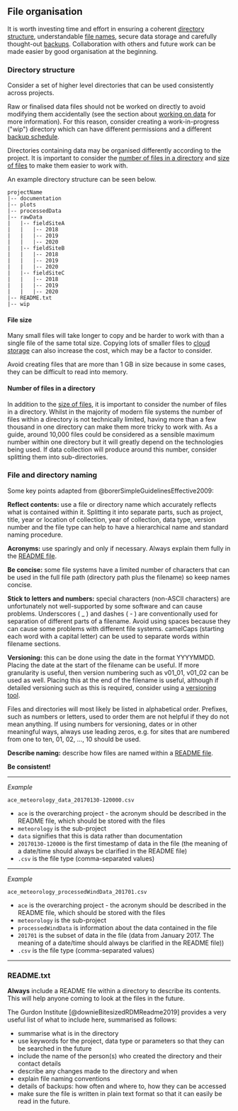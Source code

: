 
## File organisation

It is worth investing time and effort in ensuring a coherent [directory structure](#directory-structure), understandable [file names](#file-and-directory-naming), secure data storage and carefully thought-out [backups](#data-backup). Collaboration with others and future work can be made easier by good organisation at the beginning.

### Directory structure

Consider a set of higher level directories that can be used consistently across projects. 

Raw or finalised data files should not be worked on directly to avoid modifying them accidentally (see the section about [working on data](#working-on-your-data) for more information). For this reason, consider creating a work-in-progress ("wip") directory which can have different permissions and a different [backup schedule](#data-backup). 

Directories containing data may be organised differently according to the project. It is important to consider the [number of files in a directory](#number-of-files-in-a-directory) and [size of files](#file-size) to make them easier to work with.

An example directory structure can be seen below.

~~~
projectName
|-- documentation
|-- plots
|-- processedData
|-- rawData
|   |-- fieldSiteA
|   |   |-- 2018
|   |   |-- 2019
|   |   |-- 2020
|   |-- fieldSiteB
|   |   |-- 2018
|   |   |-- 2019
|   |   |-- 2020
|   |-- fieldSiteC
|   |   |-- 2018
|   |   |-- 2019
|   |   |-- 2020
|-- README.txt
|-- wip
~~~ 

#### File size

Many small files will take longer to copy and be harder to work with than a single file of the same total size. Copying lots of smaller files to [cloud storage](#cloud-storage) can also increase the cost, which may be a factor to consider. 

Avoid creating files that are more than 1 GB in size because in some cases, they can be difficult to read into memory. 

#### Number of files in a directory

In addition to the [size of files](#file-size), it is important to consider the number of files in a directory. Whilst in the majority of modern file systems the number of files within a directory is not technically limited, having more than a few thousand in one directory can make them more tricky to work with. As a guide, around 10,000 files could be considered as a sensible maximum number within one directory but it will greatly depend on the technologies being used. If data collection will produce around this number, consider splitting them into sub-directories. 

### File and directory naming

Some key points adapted from @borerSimpleGuidelinesEffective2009:

**Reflect contents:** use a file or directory name which accurately reflects what is contained within it. Splitting it into separate parts, such as project, title, year or location of collection, year of collection, data type, version number and the file type can help to have a hierarchical name and standard naming procedure. 

**Acronyms:** use sparingly and only if necessary. Always explain them fully in the [README file](#readme.txt).

**Be concise:** some file systems have a limited number of characters that can be used in the full file path (directory path plus the filename) so keep names concise.

**Stick to letters and numbers:** special characters (non-ASCII characters) are unfortunately not well-supported by some software and can cause problems. Underscores ( _ ) and dashes ( - ) are conventionally used for separation of different parts of a filename. Avoid using spaces because they can cause some problems with different file systems.  camelCaps (starting each word with a capital letter) can be used to separate words within filename sections. 

**Versioning:** this can be done using the date in the format YYYYMMDD. Placing the date at the start of the filename can be useful. If more granularity is useful, then version numbering such as v01_01, v01_02 can be used as well. Placing this at the end of the filename is useful, although if detailed versioning such as this is required, consider using a [versioning tool](#versions-of-files).

Files and directories will most likely be listed in alphabetical order. Prefixes, such as numbers or letters, used to order them are not helpful if they do not mean anything. If using numbers for versioning, dates or in other meaningful ways, always use leading zeros, e.g. for sites that are numbered from one to ten, 01, 02, ..., 10 should be used. 

**Describe naming:** describe how files are named within a [README file](#readme.txt).

**Be consistent!**

***

_Example_
```
ace_meteorology_data_20170130-120000.csv
```	

* ```ace``` is the overarching project - the acronym should be described in the README file, which should be stored with the files
* ```meteorology``` is the sub-project
* ```data``` signifies that this is data rather than documentation
* ```20170130-120000``` is the first timestamp of data in the file (the meaning of a date/time should always be clarified in the README file)
* ```.csv``` is the file type (comma-separated values)	

***

_Example_
```
ace_meteorology_processedWindData_201701.csv
```

* ```ace``` is the overarching project - the acronym should be described in the README file, which should be stored with the files
* ```meteorology``` is the sub-project
* ```processedWindData``` is information about the data contained in the file
* ```201701``` is the subset of data in the file (data from January 2017. The meaning of a date/time should always be clarified in the README file))
* ```.csv``` is the file type (comma-separated values)

***

### README.txt

**Always** include a README file within a directory to describe its contents. This will help anyone coming to look at the files in the future. 

The Gurdon Institute [@downieBitesizedRDMReadme2019] provides a very useful list of what to include here, summarised as follows:

* summarise what is in the directory
* use keywords for the project, data type or parameters so that they can be searched in the future
* include the name of the person(s) who created the directory and their contact details
* describe any changes made to the directory and when
* explain file naming conventions
* details of backups: how often and where to, how they can be accessed
* make sure the file is written in plain text format so that it can easily be read in the future.